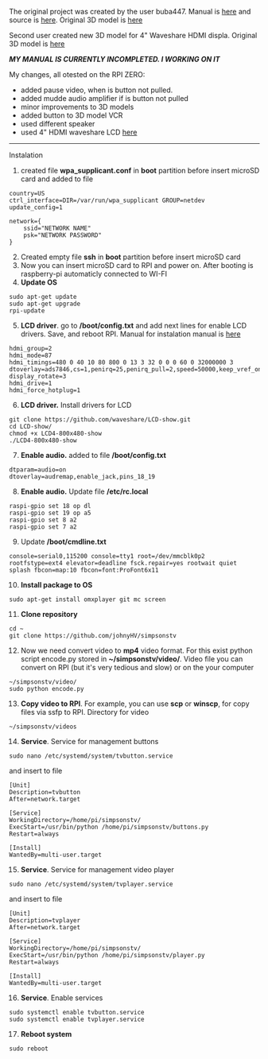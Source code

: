 
The original project was created by the user buba447. Manual is [here](https://withrow.io/simpsons-tv-build-guide) and source is [here](https://github.com/buba447/simpsonstv). Original 3D model is [here](https://www.thingiverse.com/thing:4943159)

Second user created new 3D model for 4" Waveshare HDMI displa. Original 3D model is [here](https://www.thingiverse.com/thing:5019648)

***MY MANUAL IS CURRENTLY INCOMPLETED. I WORKING ON IT***

My changes, all otested on the RPI ZERO:
- added pause video, when is button not pulled.
- added mudde audio amplifier if is button not pulled
- minor improvements to 3D models
- added button to 3D model VCR
- used different speaker
- used 4" HDMI waveshare LCD [here](https://www.waveshare.com/wiki/4inch_HDMI_LCD)
  
---
Instalation

1. created file **wpa_supplicant.conf** in **boot** partition before insert microSD card and added to file
```
country=US
ctrl_interface=DIR=/var/run/wpa_supplicant GROUP=netdev
update_config=1

network={
    ssid="NETWORK NAME"
    psk="NETWORK PASSWORD"
}
```
2. Created empty file **ssh** in **boot** partition before insert microSD card
3. Now you can insert microSD card to RPI and power on. After booting is raspberry-pi automaticly connected to WI-FI
4. **Update OS**
```
sudo apt-get update
sudo apt-get upgrade
rpi-update
```
5. **LCD driver**. go to **/boot/config.txt** and add next lines for enable LCD drivers. Save, and reboot RPI. Manual for instalation manual is [here](https://www.waveshare.com/wiki/4inch_HDMI_LCD)
```
hdmi_group=2
hdmi_mode=87
hdmi_timings=480 0 40 10 80 800 0 13 3 32 0 0 0 60 0 32000000 3
dtoverlay=ads7846,cs=1,penirq=25,penirq_pull=2,speed=50000,keep_vref_on=0,swapxy=0,pmax=255,xohms=150,xmin=200,xmax=3900,ymin=200,ymax=3900
display_rotate=3
hdmi_drive=1
hdmi_force_hotplug=1
```
6. **LCD driver.** Install drivers for LCD
```
git clone https://github.com/waveshare/LCD-show.git
cd LCD-show/
chmod +x LCD4-800x480-show
./LCD4-800x480-show
```
7. **Enable audio.** added to file **/boot/config.txt**
```
dtparam=audio=on
dtoverlay=audremap,enable_jack,pins_18_19
```
8. **Enable audio.** Update file **/etc/rc.local**
```
raspi-gpio set 18 op dl
raspi-gpio set 19 op a5 
raspi-gpio set 8 a2
raspi-gpio set 7 a2
```
9. Update **/boot/cmdline.txt**
```
console=serial0,115200 console=tty1 root=/dev/mmcblk0p2 rootfstype=ext4 elevator=deadline fsck.repair=yes rootwait quiet splash fbcon=map:10 fbcon=font:ProFont6x11
```
10. **Install package to OS**
```
sudo apt-get install omxplayer git mc screen
```
11. **Clone repository**
```
cd ~
git clone https://github.com/johnyHV/simpsonstv
```
12. Now we need convert video to **mp4** video format. For this exist python script encode.py stored in **~/simpsonstv/video/**. Video file you can convert on RPI (but it's very tedious and slow) or on the your computer
```
~/simpsonstv/video/
sudo python encode.py
```
13. **Copy video to RPI**. For example, you can use **scp** or **winscp**, for copy files via ssfp to RPI. Directory for video
```
~/simpsonstv/videos
```
14. **Service**. Service for management buttons
```
sudo nano /etc/systemd/system/tvbutton.service
```
and insert to file
```
[Unit]
Description=tvbutton
After=network.target

[Service]
WorkingDirectory=/home/pi/simpsonstv/
ExecStart=/usr/bin/python /home/pi/simpsonstv/buttons.py
Restart=always

[Install]
WantedBy=multi-user.target
```
15. **Service**. Service for management video player
```
sudo nano /etc/systemd/system/tvplayer.service
```
and insert to file
```
[Unit]
Description=tvplayer
After=network.target

[Service]
WorkingDirectory=/home/pi/simpsonstv/
ExecStart=/usr/bin/python /home/pi/simpsonstv/player.py
Restart=always

[Install]
WantedBy=multi-user.target
```
16. **Service**. Enable services
```
sudo systemctl enable tvbutton.service
sudo systemctl enable tvplayer.service
```
17. **Reboot system**
```
sudo reboot
```
